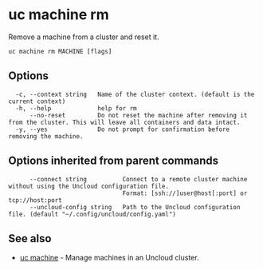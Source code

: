 # uc machine rm

Remove a machine from a cluster and reset it.

```
uc machine rm MACHINE [flags]
```

## Options

```
  -c, --context string   Name of the cluster context. (default is the current context)
  -h, --help             help for rm
      --no-reset         Do not reset the machine after removing it from the cluster. This will leave all containers and data intact.
  -y, --yes              Do not prompt for confirmation before removing the machine.
```

## Options inherited from parent commands

```
      --connect string          Connect to a remote cluster machine without using the Uncloud configuration file.
                                Format: [ssh://]user@host[:port] or tcp://host:port
      --uncloud-config string   Path to the Uncloud configuration file. (default "~/.config/uncloud/config.yaml")
```

## See also

* [uc machine](uc_machine.md)	 - Manage machines in an Uncloud cluster.


